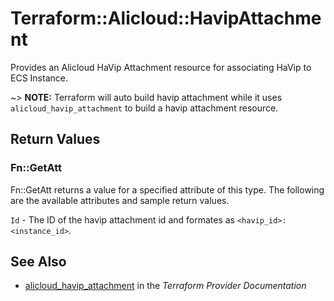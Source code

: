# Terraform::Alicloud::HavipAttachment

Provides an Alicloud HaVip Attachment resource for associating HaVip to ECS Instance.

~> **NOTE:** Terraform will auto build havip attachment while it uses `alicloud_havip_attachment` to build a havip attachment resource.

## Return Values

### Fn::GetAtt

Fn::GetAtt returns a value for a specified attribute of this type. The following are the available attributes and sample return values.

`Id` - The ID of the havip attachment id and formates as `<havip_id>:<instance_id>`.

## See Also

* [alicloud_havip_attachment](https://www.terraform.io/docs/providers/alicloud/r/havip_attachment.html) in the _Terraform Provider Documentation_